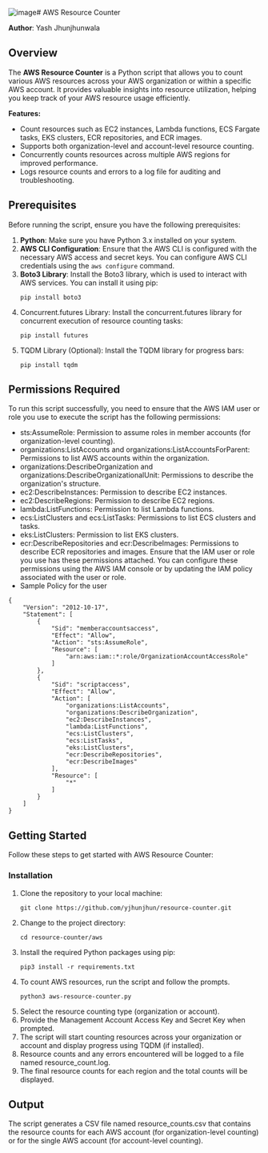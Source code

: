 ![image](https://github.com/yjhunjhun/resource-counter/assets/104092359/f6d49174-e5e4-4132-9642-8df109ce7601)# AWS Resource Counter

**Author**: Yash Jhunjhunwala

## Overview

The **AWS Resource Counter** is a Python script that allows you to count various AWS resources across your AWS organization or within a specific AWS account. It provides valuable insights into resource utilization, helping you keep track of your AWS resource usage efficiently.

**Features:**

- Count resources such as EC2 instances, Lambda functions, ECS Fargate tasks, EKS clusters, ECR repositories, and ECR images.
- Supports both organization-level and account-level resource counting.
- Concurrently counts resources across multiple AWS regions for improved performance.
- Logs resource counts and errors to a log file for auditing and troubleshooting.

## Prerequisites

Before running the script, ensure you have the following prerequisites:

1. **Python**: Make sure you have Python 3.x installed on your system.
2. **AWS CLI Configuration**: Ensure that the AWS CLI is configured with the necessary AWS access and secret keys. You can configure AWS CLI credentials using the `aws configure` command.
3. **Boto3 Library**: Install the Boto3 library, which is used to interact with AWS services. You can install it using pip:
   ```shell
   pip install boto3
4. Concurrent.futures Library: Install the concurrent.futures library for concurrent execution of resource counting tasks:
   ```shell
   pip install futures
5. TQDM Library (Optional): Install the TQDM library for progress bars:
   ```shell
   pip install tqdm

## Permissions Required

To run this script successfully, you need to ensure that the AWS IAM user or role you use to execute the script has the following permissions:

- sts:AssumeRole: Permission to assume roles in member accounts (for organization-level counting).
- organizations:ListAccounts and organizations:ListAccountsForParent: Permissions to list AWS accounts within the organization.
- organizations:DescribeOrganization and organizations:DescribeOrganizationalUnit: Permissions to describe the organization's structure.
- ec2:DescribeInstances: Permission to describe EC2 instances.
- ec2:DescribeRegions: Permission to describe EC2 regions.
- lambda:ListFunctions: Permission to list Lambda functions.
- ecs:ListClusters and ecs:ListTasks: Permissions to list ECS clusters and tasks.
- eks:ListClusters: Permission to list EKS clusters.
- ecr:DescribeRepositories and ecr:DescribeImages: Permissions to describe ECR repositories and images.
Ensure that the IAM user or role you use has these permissions attached. You can configure these permissions using the AWS IAM console or by updating the IAM policy associated with the user or role.
- Sample Policy for the user
```hcl
{
    "Version": "2012-10-17",
    "Statement": [
        {
            "Sid": "memberaccountsaccess",
            "Effect": "Allow",
            "Action": "sts:AssumeRole",
            "Resource": [
                "arn:aws:iam::*:role/OrganizationAccountAccessRole"
            ]
        },
        {
            "Sid": "scriptaccess",
            "Effect": "Allow",
            "Action": [
                "organizations:ListAccounts",
                "organizations:DescribeOrganization",
                "ec2:DescribeInstances",
                "lambda:ListFunctions",
                "ecs:ListClusters",
                "ecs:ListTasks",
                "eks:ListClusters",
                "ecr:DescribeRepositories",
                "ecr:DescribeImages"
            ],
            "Resource": [
                "*"
            ]
        }
    ]
}
```
## Getting Started
Follow these steps to get started with AWS Resource Counter:

### Installation
1. Clone the repository to your local machine:
   ```shell
   git clone https://github.com/yjhunjhun/resource-counter.git
2. Change to the project directory:
   ```shell
   cd resource-counter/aws
3. Install the required Python packages using pip:
   ```shell 
   pip3 install -r requirements.txt
4. To count AWS resources, run the script and follow the prompts.
   ```shell
   python3 aws-resource-counter.py
5. Select the resource counting type (organization or account).
6. Provide the Management Account Access Key and Secret Key when prompted.
7. The script will start counting resources across your organization or account and display progress using TQDM (if installed).
8. Resource counts and any errors encountered will be logged to a file named resource_count.log.
9. The final resource counts for each region and the total counts will be displayed.

## Output
The script generates a CSV file named resource_counts.csv that contains the resource counts for each AWS account (for organization-level counting) or for the single AWS account (for account-level counting).
